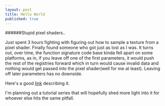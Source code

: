 ```yaml
---
layout: post
title: Hello World
published: true
---
```





######Stupid pixel shaders..

Just spent 3 hours fighting with figuring out how to sample a texture from a pixel shader. Finally found someone who got just as lost as I was. It turns out, over time, the function signature code base kinda fell apart on some platforms, as in, if you leave off one of the first parameters, it would push the rest of the registries forward which in turn would cause invalid data and nothing would get passed into the pixel shader(well for me at least). Leaving off later parameters has no downside.

Here's a good [link](http://www.software7.com/blog/pitfalls-when-developing-hlsl-shader/) describing it. 

I'm planning out a tutorial series that will hopefully shed more light into it for whoever else hits the same pitfall.
